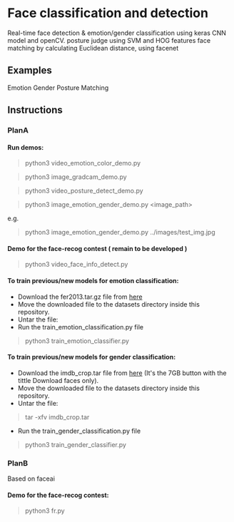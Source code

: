 # Face classification and detection

Real-time face detection & emotion/gender classification using keras CNN model and openCV.
posture judge using SVM and HOG features
face matching by calculating Euclidean distance, using facenet

## Examples
Emotion
Gender
Posture
Matching

## Instructions

 
 
### PlanA


#### Run demos:

> python3 video_emotion_color_demo.py

> python3 image_gradcam_demo.py

> python3 video_posture_detect_demo.py

> python3 image_emotion_gender_demo.py <image_path>

e.g.

> python3 image_emotion_gender_demo.py ../images/test_img.jpg

#### Demo for the face-recog contest ( remain to be developed )

> python3 video_face_info_detect.py   


#### To train previous/new models for emotion classification:

* Download the fer2013.tar.gz file from [here](https://www.kaggle.com/c/challenges-in-representation-learning-facial-expression-recognition-challenge/data)
* Move the downloaded file to the datasets directory inside this repository.
* Untar the file:
* Run the train_emotion_classification.py file
> python3 train_emotion_classifier.py

#### To train previous/new models for gender classification:
* Download the imdb_crop.tar file from [here](https://data.vision.ee.ethz.ch/cvl/rrothe/imdb-wiki/) (It's the 7GB button with the tittle Download faces only).
* Move the downloaded file to the datasets directory inside this repository.
* Untar the file:
> tar -xfv imdb_crop.tar
* Run the train_gender_classification.py file
> python3 train_gender_classifier.py



 
### PlanB
 
Based on faceai

 
#### Demo for the face-recog contest:

> python3 fr.py




